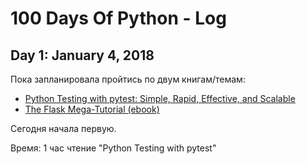 # 100 Days Of Python - Log

## Day 1: January 4, 2018

Пока запланировала пройтись по двум книгам/темам:

* [Python Testing with pytest: Simple, Rapid, Effective, and Scalable](https://www.amazon.com/gp/product/B0773VRHWT/)
* [The Flask Mega-Tutorial (ebook)](https://learn.miguelgrinberg.com/)

Сегодня начала первую.

Время: 1 час чтение "Python Testing with pytest"

